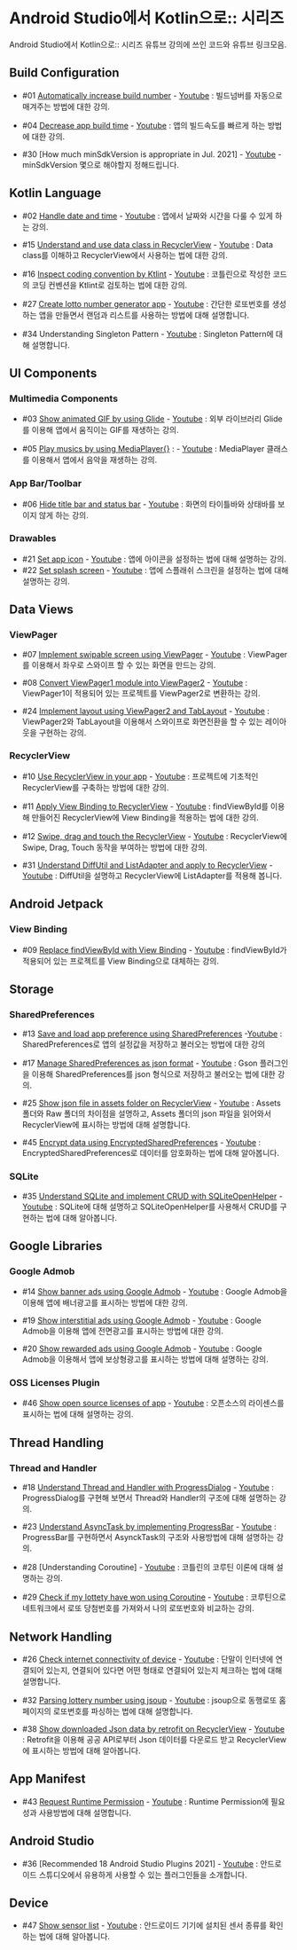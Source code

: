 # Android Studio에서 Kotlin으로:: 시리즈

Android Studio에서 Kotlin으로:: 시리즈 유튜브 강의에 쓰인 코드와 유튜브 링크모음. 

## Build Configuration
- #01 [Automatically increase build number](AutoBuildNum/) - [Youtube](https://youtu.be/Tz0I-g-Gd5M) : 빌드넘버를 자동으로 매겨주는 방법에 대한 강의.

- #04 [Decrease app build time](QuickBuild/) - [Youtube](https://youtu.be/EYZho7q47GQ) : 앱의 빌드속도를 빠르게 하는 방법에 대한 강의.

- #30 [How much minSdkVersion is appropriate in Jul. 2021] - [Youtube](https://youtu.be/bdKjOVBuKlU) - minSdkVersion 몇으로 해야할지 정해드립니다.

## Kotlin Language
- #02 [Handle date and time](DateAndTime/) - [Youtube](https://youtu.be/ZIoDaYWjzFE) : 앱에서 날짜와 시간을 다룰 수 있게 하는 강의.

- #15 [Understand and use data class in RecyclerView](DataClassRecyclerView/) - [Youtube](https://youtu.be/opPmxtI4rLQ) : Data class를 이해하고 RecyclerView에서 사용하는 법에 대한 강의.

- #16 [Inspect coding convention by Ktlint](Usektlint/) - [Youtube](https://youtu.be/jUQk5zirTyM) : 코틀린으로 작성한 코드의 코딩 컨벤션을 Ktlint로 검토하는 법에 대한 강의.

- #27 [Create lotto number generator app](LottoGenerator/) - [Youtube](https://youtu.be/1wqRy9Hs66Q) : 간단한 로또번호를 생성하는 앱을 만들면서 랜덤과 리스트를 사용하는 방법에 대해 설명합니다.

- #34 Understanding Singleton Pattern - [Youtube](https://youtu.be/jzeQQeosBHA) : Singleton Pattern에 대해 설명합니다.

## UI Components
### Multimedia Components
- #03 [Show animated GIF by using Glide](ShowAniGIF/) - [Youtube](https://youtu.be/-S3m2H5X1qY) : 외부 라이브러리 Glide를 이용해 앱에서 움직이는 GIF를 재생하는 강의.

- #05 [Play musics by using MediaPlayer{}](MusicPlay/) : - [Youtube](https://youtu.be/od2b32_uuAc) : MediaPlayer 클래스를 이용해서 앱에서 음악을 재생하는 강의.

### App Bar/Toolbar
- #06 [Hide title bar and status bar](NoTitleBar/) - [Youtube](https://youtu.be/Vm8RWNjYyD8) : 화면의 타이틀바와 상태바를 보이지 않게 하는 강의.

### Drawables
- #21 [Set app icon](AppIcon/) - [Youtube](https://youtu.be/3oCtbayLH3E) : 앱에 아이콘을 설정하는 법에 대해 설명하는 강의.
- #22 [Set splash screen](SplashScreen/) - [Youtube](https://youtu.be/e7U3Coe9G3Q) : 앱에 스플래쉬 스크린을 설정하는 법에 대해 설명하는 강의.

## Data Views
### ViewPager
- #07 [Implement swipable screen using ViewPager](ViewPagerSwipe/) - [Youtube](https://youtu.be/XoZXRnfudzc) : ViewPager를 이용해서 좌우로 스와이프 할 수 있는 화면을 만드는 강의.

- #08 [Convert ViewPager1 module into ViewPager2](ConvertViewPager2/) - [Youtube](https://youtu.be/3YE9bGaqVuk) : ViewPager1이 적용되어 있는 프로젝트를 ViewPager2로 변환하는 강의.

- #24 [Implement layout using ViewPager2 and TabLayout](Viewpager2Tablayout/) - [Youtube](https://youtu.be/3o98y7h9dfE) : ViewPager2와 TabLayout을 이용해서 스와이프로 화면전환을 할 수 있는 레이아웃을 구현하는 강의.

### RecyclerView
- #10 [Use RecyclerView in your app](ImplementRecyclerView/) - [Youtube](https://youtu.be/z43SZfUa3-A) : 프로젝트에 기초적인 RecyclerView를 구축하는 방법에 대한 강의.

- #11 [Apply View Binding to RecyclerView](ViewBindingRecyclerView/) - [Youtube](https://youtu.be/cN1UVAeP63c) : findViewById를 이용해 만들어진 RecyclerView에 View Binding을 적용하는 법에 대한 강의.

- #12 [Swipe, drag and touch the RecyclerView](RecyclerViewTouches/) - [Youtube](https://youtu.be/IaIuKbEyGnY) : RecyclerView에 Swipe, Drag, Touch 동작을 부여하는 방법에 대한 강의.

- #31 [Understand DiffUtil and ListAdapter and apply to RecyclerView](RecyclerViewListAdapter/) - [Youtube](https://youtu.be/zNGVicOZ2ew) : DiffUtil을 설명하고 RecyclerView에 ListAdapter를 적용해 봅니다.


## Android Jetpack
### View Binding

- #09 [Replace findViewById with View Binding](ApplyViewBinding/) - [Youtube](https://youtu.be/1xJmh2QhYTU) : findViewById가 적용되어 있는 프로젝트를 View Binding으로 대체하는 강의.

## Storage
### SharedPreferences

- #13 [Save and load app preference using SharedPreferences](SharedPreferencesBasic/) -[Youtube](https://youtu.be/4rYMfpbpwPA) : SharedPreferences로 앱의 설정값을 저장하고 불러오는 방법에 대한 강의

- #17 [Manage SharedPreferences as json format](GsonSharedPreferences/) - [Youtube](https://youtu.be/wkOa_-NGhd4) : Gson 플러그인을 이용해 SharedPreferences를 json 형식으로 저장하고 불러오는 법에 대한 강의.

- #25 [Show json file in assets folder on RecyclerView](RecyclerViewAssets/) - [Youtube](https://youtu.be/QmxJS82mnjM) : Assets 폴더와 Raw 폴더의 차이점을 설명하고, Assets 폴더의 json 파일을 읽어와서 RecyclerView에 표시하는 방법에 대해 설명합니다.

- #45 [Encrypt data using EncryptedSharedPreferences](EncryptedSharedPreferences/) - [Youtube](https://youtu.be/KB0_QpcrWnA) : EncryptedSharedPreferences로 데이터를 암호화하는 법에 대해 알아봅니다.

### SQLite
- #35 [Understand SQLite and implement CRUD with SQLiteOpenHelper](ImplementCrudSqliteopenhelper/) - [Youtube]() : SQLite에 대해 설명하고 SQLiteOpenHelper를 사용해서 CRUD를 구현하는 법에 대해 알아봅니다.

## Google Libraries
### Google Admob
- #14 [Show banner ads using Google Admob](GAdmobBanner/) - [Youtube](https://youtu.be/DsN3OimwIIA) : Google Admob을 이용해 앱에 배너광고를 표시하는 방법에 대한 강의.

- #19 [Show interstitial ads using Google Admob](GAdmobInterstitial/) - [Youtube](https://youtu.be/1sBRlX02rak) : Google Admob을 이용해 앱에 전면광고를 표시하는 방법에 대한 강의.

- #20 [Show rewarded ads using Google Admob](GAdmobRewarded/) - [Youtube](https://youtu.be/OSN_2R3brcs) : Google Admob을 이용해서 앱에 보상형광고를 표시하는 방법에 대해 설명하는 강의.

### OSS Licenses Plugin

- #46 [Show open source licenses of app](OssLicenses/) - [Youtube](https://youtu.be/k4pCvftX8ls) : 오픈소스의 라이센스를 표시하는 법에 대해 설명하는 강의.

## Thread Handling

### Thread and Handler
- #18 [Understand Thread and Handler with ProgressDialog](ProgressDialogThread/) - [Youtube](https://youtu.be/fPiL4IsmXgc) : ProgressDialog를 구현해 보면서 Thread와 Handler의 구조에 대해 설명하는 강의.

- #23 [Understand AsyncTask by implementing ProgressBar](ProgressBarAsyncTask/) - [Youtube](https://youtu.be/mqVcJvtW9TQ) : ProgressBar를 구현하면서 AsynckTask의 구조와 사용방법에 대해 설명하는 강의.

- #28 [Understanding Coroutine] - [Youtube](https://youtu.be/xSgZS9e3qCU) : 코틀린의 코루틴 이론에 대해 설명하는 강의.

- #29 [Check if my lottety have won using Coroutine](LottoChecker/) - [Youtube](https://youtu.be/DjnzSvM7DG4) : 코루틴으로 네트워크에서 로또 당첨번호를 가져와서 나의 로또번호와 비교하는 강의.

## Network Handling

- #26 [Check internet connectivity of device](CheckConnection/) - [Youtube](https://youtu.be/9nNrkPQ8tH8) : 단말이 인터넷에 연결되어 있는지, 연결되어 있다면 어떤 형태로 연결되어 있는지 체크하는 법에 대해 설명합니다.

- #32 [Parsing lottery number using jsoup](JsoupLottoChecker/) - [Youtube](https://youtu.be/g0Z26AJhrTM) : jsoup으로 동행로또 홈페이지의 로또번호를 파싱하는 법에 대해 설명합니다.

- #38 [Show downloaded Json data by retrofit on RecyclerView](Retrofit2Basic/) - [Youtube](https://youtu.be/Dnmifx4BSQc) : Retrofit을 이용해 공공 API로부터 Json 데이터를 다운로드 받고 RecyclerView에 표시하는 방법에 대해 알아봅니다.

## App Manifest

- #43 [Request Runtime Permission](RequestRuntimePermission/) - [Youtube](https://youtu.be/ItbTV_SQ7hI) : Runtime Permission에 필요성과 사용방법에 대해 설명합니다.

## Android Studio

- #36 [Recommended 18 Android Studio Plugins 2021] - [Youtube](https://youtu.be/yD0RCWRd6WU) : 안드로이드 스튜디오에서 유용하게 사용할 수 있는 플러그인들을 소개합니다.

## Device

- #47 [Show sensor list](ShowSensorList/) - [Youtube](https://youtu.be/nhlGFkAhRFA) : 안드로이드 기기에 설치된 센서 종류를 확인하는 법에 대해 알아봅니다.